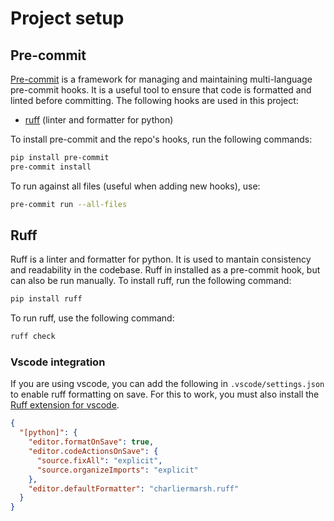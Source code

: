 # Project setup

## Pre-commit

[Pre-commit](https://pre-commit.com/) is a framework for managing and maintaining multi-language pre-commit hooks. It is a useful tool to ensure that code is formatted and linted before committing. The following hooks are used in this project:

- [ruff](https://github.com/astral-sh/ruff-pre-commit/tree/main) (linter and formatter for python)

To install pre-commit and the repo's hooks, run the following commands:

```bash
pip install pre-commit
pre-commit install
```

To run against all files (useful when adding new hooks), use:

```bash
pre-commit run --all-files
```

## Ruff

Ruff is a linter and formatter for python. It is used to mantain consistency and readability in the codebase. Ruff in installed as a pre-commit hook, but can also be run manually. To install ruff, run the following command:

```bash
pip install ruff
```

To run ruff, use the following command:

```bash
ruff check
```

### Vscode integration

If you are using vscode, you can add the following in `.vscode/settings.json` to enable ruff formatting on save. For this to work, you must also install the [Ruff extension for vscode](https://marketplace.visualstudio.com/items?itemName=charliermarsh.ruff).

```json
{
  "[python]": {
    "editor.formatOnSave": true,
    "editor.codeActionsOnSave": {
      "source.fixAll": "explicit",
      "source.organizeImports": "explicit"
    },
    "editor.defaultFormatter": "charliermarsh.ruff"
  }
}
```
